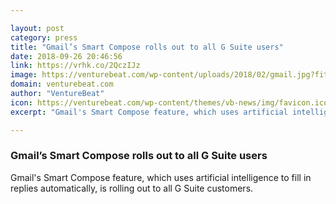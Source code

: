```yaml
---

layout: post
category: press
title: "Gmail’s Smart Compose rolls out to all G Suite users"
date: 2018-09-26 20:46:56
link: https://vrhk.co/2QczIJz
image: https://venturebeat.com/wp-content/uploads/2018/02/gmail.jpg?fit=1799%2C946&strip=all
domain: venturebeat.com
author: "VentureBeat"
icon: https://venturebeat.com/wp-content/themes/vb-news/img/favicon.ico
excerpt: "Gmail's Smart Compose feature, which uses artificial intelligence to fill in replies automatically, is rolling out to all G Suite customers."

---
```


### Gmail’s Smart Compose rolls out to all G Suite users

Gmail's Smart Compose feature, which uses artificial intelligence to fill in replies automatically, is rolling out to all G Suite customers.